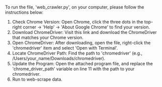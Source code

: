 To run the file, 'web_crawler.py', on your computer, please follow the instructions below: 

1. Check Chrome Version: Open Chrome, click the three dots in the top-right corner → 'Help' → 'About Google Chrome' to find your version. 
2. Download ChromeDriver: Visit this link and download the ChromeDriver that matches your Chrome version. 
3. Open ChromeDriver: After downloading, open the file, right-click the 'chromedriver' item and select 'Open with Terminal'. 
4. Locate ChromeDriver Path: Find the path to 'chromedriver' (e.g., /Users/your_name/Downloads/chromedriver). 
5. Update the Program: Open the attached program file, and replace the 'chrome_driver_path' variable on line 11 with the path to your chromedriver.
6. Run to web-scrape data. 
